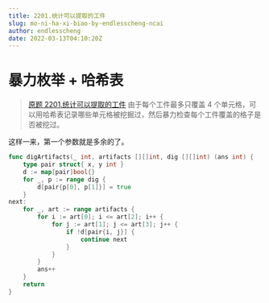 ```yaml
---
title: 2201.统计可以提取的工件
slug: mo-ni-ha-xi-biao-by-endlesscheng-ncai
author: endlesscheng
date: 2022-03-13T04:10:20Z
---
```

# 暴力枚举 + 哈希表
 
> [原题 2201.统计可以提取的工件](https://leetcode.cn/problems/count-artifacts-that-can-be-extracted)
由于每个工件最多只覆盖 $4$ 个单元格，可以用哈希表记录哪些单元格被挖掘过，然后暴力检查每个工件覆盖的格子是否被挖过。

这样一来，第一个参数就是多余的了。

```go
func digArtifacts(_ int, artifacts [][]int, dig [][]int) (ans int) {
	type pair struct{ x, y int }
	d := map[pair]bool{}
	for _, p := range dig {
		d[pair{p[0], p[1]}] = true
	}
next:
	for _, art := range artifacts {
		for i := art[0]; i <= art[2]; i++ {
			for j := art[1]; j <= art[3]; j++ {
				if !d[pair{i, j}] {
					continue next
				}
			}
		}
		ans++
	}
	return
}
```
